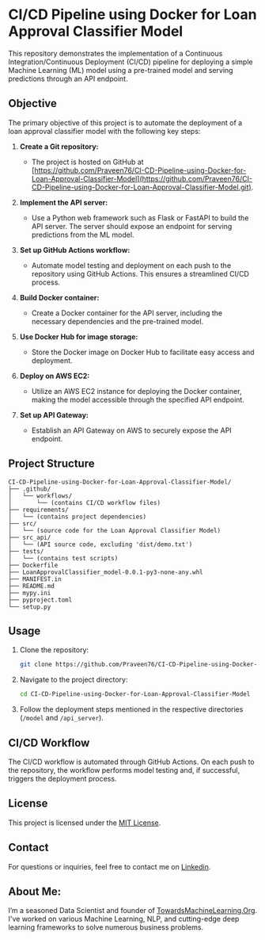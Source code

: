 # CI/CD Pipeline using Docker for Loan Approval Classifier Model

This repository demonstrates the implementation of a Continuous Integration/Continuous Deployment (CI/CD) pipeline for deploying a simple Machine Learning (ML) model using a pre-trained model and serving predictions through an API endpoint.

## Objective

The primary objective of this project is to automate the deployment of a loan approval classifier model with the following key steps:

1. **Create a Git repository:**
   - The project is hosted on GitHub at [https://github.com/Praveen76/CI-CD-Pipeline-using-Docker-for-Loan-Approval-Classifier-Model](https://github.com/Praveen76/CI-CD-Pipeline-using-Docker-for-Loan-Approval-Classifier-Model.git).

2. **Implement the API server:**
   - Use a Python web framework such as Flask or FastAPI to build the API server. The server should expose an endpoint for serving predictions from the ML model.

3. **Set up GitHub Actions workflow:**
   - Automate model testing and deployment on each push to the repository using GitHub Actions. This ensures a streamlined CI/CD process.

4. **Build Docker container:**
   - Create a Docker container for the API server, including the necessary dependencies and the pre-trained model.

5. **Use Docker Hub for image storage:**
   - Store the Docker image on Docker Hub to facilitate easy access and deployment.

6. **Deploy on AWS EC2:**
   - Utilize an AWS EC2 instance for deploying the Docker container, making the model accessible through the specified API endpoint.

7. **Set up API Gateway:**
   - Establish an API Gateway on AWS to securely expose the API endpoint.

## Project Structure

```
CI-CD-Pipeline-using-Docker-for-Loan-Approval-Classifier-Model/
├── .github/
│   └── workflows/
│       └── (contains CI/CD workflow files)
├── requirements/
│   └── (contains project dependencies)
├── src/
│   └── (source code for the Loan Approval Classifier Model)
├── src_api/
│   └── (API source code, excluding 'dist/demo.txt')
├── tests/
│   └── (contains test scripts)
├── Dockerfile
├── LoanApprovalClassifier_model-0.0.1-py3-none-any.whl
├── MANIFEST.in
├── README.md
├── mypy.ini
├── pyproject.toml
└── setup.py
```

## Usage

1. Clone the repository:
   ```bash
   git clone https://github.com/Praveen76/CI-CD-Pipeline-using-Docker-for-Loan-Approval-Classifier-Model.git
   ```

2. Navigate to the project directory:
   ```bash
   cd CI-CD-Pipeline-using-Docker-for-Loan-Approval-Classifier-Model
   ```

3. Follow the deployment steps mentioned in the respective directories (`/model` and `/api_server`).

## CI/CD Workflow

The CI/CD workflow is automated through GitHub Actions. On each push to the repository, the workflow performs model testing and, if successful, triggers the deployment process.


## License

This project is licensed under the [MIT License](LICENSE).

## Contact

For questions or inquiries, feel free to contact me on [Linkedin](https://www.linkedin.com/in/praveen-kumar-anwla-49169266/).

## **About Me**:
I’m a seasoned Data Scientist and founder of [TowardsMachineLearning.Org](https://towardsmachinelearning.org/). I've worked on various Machine Learning, NLP, and cutting-edge deep learning frameworks to solve numerous business problems.
